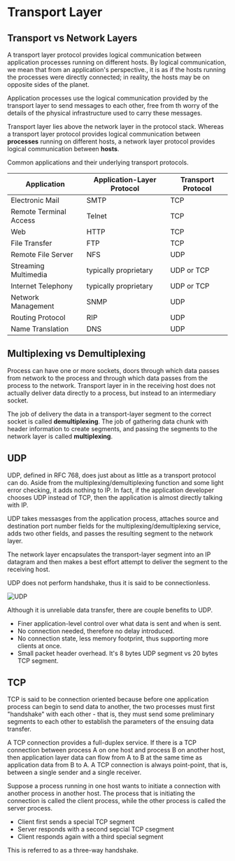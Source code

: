 # Transport Layer

## Transport vs Network Layers

A transport layer protocol provides logical communication between application processes running on
different hosts. By logical communication, we mean that from an application's perspective., it is
as if the hosts running the processes were directly connected; in reality, the hosts may be on
opposite sides of the planet.

Application processes use the logical communication provided by the transport layer to send messages
to each other, free from th worry of the details of the physical infrastructure used to carry these
messages.

Transport layer lies above the network layer in the protocol stack. Whereas a transport layer
protocol provides logical communication between **processes** running on different hosts, a network
layer protocol provides logical communication between **hosts**.

Common applications and their underlying transport protocols.

| Application | Application-Layer Protocol | Transport Protocol |
|-------------|----------------------------|--------------------|
| Electronic Mail | SMTP | TCP |
| Remote Terminal Access | Telnet | TCP |
| Web | HTTP | TCP |
| File Transfer | FTP | TCP |
| Remote File Server | NFS | UDP |
| Streaming Multimedia | typically proprietary | UDP or TCP |
| Internet Telephony | typically proprietary | UDP or TCP |
| Network Management | SNMP | UDP |
| Routing Protocol | RIP | UDP |
| Name Translation | DNS | UDP |

## Multiplexing vs Demultiplexing

Process can have one or more sockets, doors through which data passes from network to the process
and through which data passes from the process to the network. Transport layer in in the receiving
host does not actually deliver data directly to a process, but instead to an intermediary socket.

The job of delivery the data in a transport-layer segment to the correct socket is called
**demultiplexing**. The job of gathering data chunk with header information to create segments, and
passing the segments to the network layer is called **multiplexing**.

## UDP

UDP, defined in RFC 768, does just about as little as a transport protocol can do. Aside from the
multiplexing/demultiplexing function and some light error checking, it adds nothing to IP. In fact,
if the application developer chooses UDP instead of TCP, then the application is almost directly
talking with IP.

UDP takes messasges from the application process, attaches source and destination port number fields
for the multiplexing/demultiplexing service, adds two other fields, and passes the resulting
segment to the network layer.

The network layer encapsulates the transport-layer segment into an IP datagram and then makes a best
effort attempt to deliver the segment to the receiving host.

UDP does not perform handshake, thus it is said to be connectionless.

![UDP](https://media.geeksforgeeks.org/wp-content/uploads/UDP-header.png)

Although it is unreliable data transfer, there are couple benefits to UDP.

- Finer application-level control over what data is sent and when is sent.
- No connection needed, therefore no delay introduced.
- No connection state, less memory footprint, thus supporting more clients at once.
- Small packet header overhead. It's 8 bytes UDP segment vs 20 bytes TCP segment.

## TCP

TCP is said to be connection oriented because before one application process can begin to send data
to another, the two processes must first "handshake" with each other - that is, they must send some
preliminary segments to each other to establish the parameters of the ensuing data transfer.

A TCP connection provides a full-duplex service. If there is a TCP connection between process A on
one host and process B on another host, then application layer data can flow from A to B at the same
time as application data from B to A. A TCP connection is always point-point, that is, between a
single sender and a single receiver.

Suppose a process running in one host wants to initiate a connection with another process in another
host. The process that is initiating the connection is called the client process, while the other
process is called the server process.

- Client first sends a special TCP segment
- Server responds with a second sepcial TCP csegment
- Client responds again with a third special segment

This is referred to as a three-way handshake.
